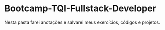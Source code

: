 # Bootcamp-TQI-Fullstack-Developer
Nesta pasta farei anotações e salvarei meus exercícios, códigos e projetos. 
